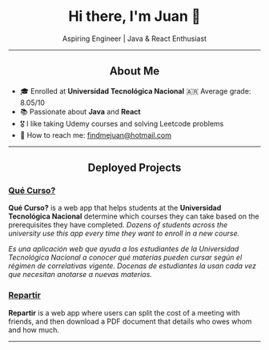<h1 align="center">Hi there, I'm Juan 👋</h1>
<p align="center">Aspiring Engineer | Java & React Enthusiast</p>
<hr/>
<h2 align="center">About Me</h2>
<ul>
  <li>🎓 Enrolled at <b>Universidad Tecnológica Nacional</b> 🇦🇷 Average grade: 8.05/10</li>
  <li>📚 Passionate about <b>Java</b> and <b>React</b></li>
  <li>🎖️ I like taking Udemy courses and solving Leetcode problems</li>
  <li>📧 How to reach me: <a href="mailto:findmejuan@hotmail.com">findmejuan@hotmail.com</a></li>
</ul>
<hr/>
<h2 align="center">Deployed Projects</h2>
<h3><a href="https://que-curso-juanliendo-brunovir.vercel.app/">Qué Curso?</a></h3>
<p>
  <b>Qué Curso?</b> is a web app that helps students at the <b>Universidad Tecnológica Nacional</b> determine which courses they can take based on the prerequisites they have completed.
  <i>Dozens of students across the university use this app every time they want to enroll in a new course.</i>
</p>
<p>
  <i>Es una aplicación web que ayuda a los estudiantes de la Universidad Tecnológica Nacional a conocer qué materias pueden cursar según el régimen de correlativas vigente. 
  Docenas de estudiantes la usan cada vez que necesitan anotarse a nuevas materias.</i>
</p>
<h3><a href="https://juan-lien-do.github.io/repartir/">Repartir</a></h3>
<p>
  <b>Repartir</b> is a web app where users can split the cost of a meeting with friends, and then download a PDF document that details who owes whom and how much.
</p>
<hr/>
